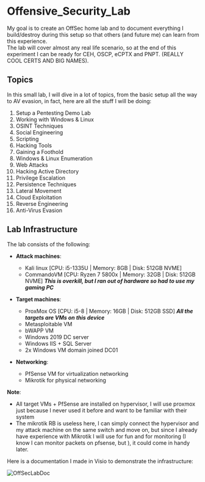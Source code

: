 # Offensive_Security_Lab

My goal is to create an OffSec home lab and to document everything I build/destroy during this setup so that others (and future me) can learn from this experience.  
The lab will cover almost any real life scenario, so at the end of this experiment I can be ready for CEH, OSCP, eCPTX and PNPT. (REALLY COOL CERTS AND BIG NAMES).  

## Topics
In this small lab, I will dive in a lot of topics, from the basic setup all the way to AV evasion, in fact, here are all the stuff I will be doing:
1. Setup a Pentesting Demo Lab
2. Working with Windows & Linux
3. OSINT Techniques
4. Social Engineering
5. Scripting
6. Hacking Tools
7. Gaining a Foothold
8. Windows & Linux Enumeration
9. Web Attacks
10. Hacking Active Directory
11. Privilege Escalation
12. Persistence Techniques
13. Lateral Movement
14. Cloud Exploitation
15. Reverse Engineering
16. Anti-Virus Evasion

## Lab Infrastructure

The lab consists of the following:
  - **Attack machines**:
    - Kali linux [CPU: i5-1335U | Memory: 8GB | Disk: 512GB NVME]
    - CommandoVM [CPU: Ryzen 7 5800x | Memory: 32GB | Disk: 512GB NVME] ***This is overkill, but I ran out of hardware so had to use my gaming PC***
  
  - **Target machines**:
    - ProxMox OS [CPU: i5-8 | Memory: 16GB | Disk: 512GB SSD] ***All the targets are VMs on this device***
    - Metasploitable VM
    - bWAPP VM
    - Windows 2019 DC server
    - Windows IIS + SQL Server
    - 2x Windows VM domain joined DC01
  
  - **Networking**:
    - PfSense VM for virtualization networking
    - Mikrotik for physical networking

**Note**:
  - All target VMs + PfSense are installed on hypervisor, I will use proxmox just because I never used it before and want to be familiar with their system
  - The mikrotik RB is useless here, I can simply connect the hypervisor and my attack machine on the same switch and move on, but since I already have experience with Mikrotik I will use for fun and for monitoring (I know I can monitor packets on pfsense, but ), it could come in handy later.

      
Here is a documentation I made in Visio to demonstrate the infrastructure:

![OffSecLabDoc](https://github.com/user-attachments/assets/1fc51d2a-e6e6-470e-84d6-c7f5a3cee327)

